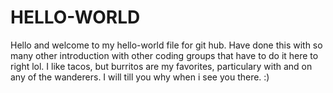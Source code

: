 # HELLO-WORLD

Hello and welcome to my hello-world file for git hub.  Have done this with so many other introduction with other coding groups that have to do it here to right lol.  I like tacos, but burritos are my favorites, particulary with and on any of the wanderers.  I will till you why when i see you there.  :)
